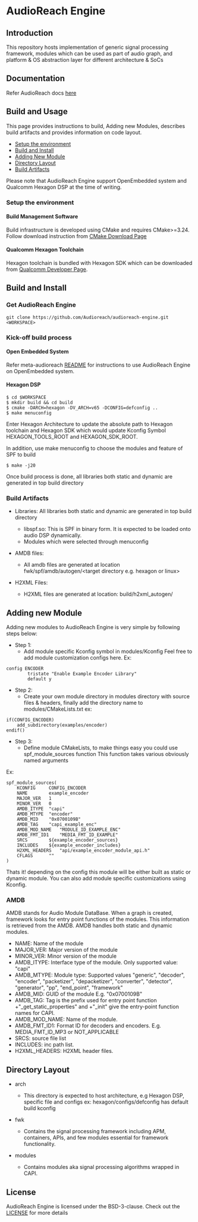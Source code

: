 # AudioReach Engine

## Introduction
This repository hosts implementation of generic signal processing framework, modules which can be used as part of audio graph, and platform & OS abstraction layer for different architecture & SoCs

## Documentation
Refer AudioReach docs [here](https://audioreach.github.io/design/arspf_design.html)

## Build and Usage
This page provides instructions to build, Adding new Modules, describes build artifacts and provides information on code layout.
- [Setup the environment](#setup-the-environment)
- [Build and Install](#build-and-install)
- [Adding New Module](#adding-new-module)
- [Directory Layout](#directory-layout)
- [Build Artifacts](#build-artifacts)

Please note that AudioReach Engine support OpenEmbedded system and Qualcomm Hexagon DSP at the time of writing.

### Setup the environment

#### Build Management Software
Build infrastructure is developed using CMake and requires CMake>=3.24.
Follow download instruction from [CMake Download Page](https://cmake.org/download/)

#### Qualcomm Hexagon Toolchain
Hexagon toolchain is bundled with Hexagon SDK which can be downloaded from [Qualcomm Developer Page](https://developer.qualcomm.com/software/hexagon-dsp-sdk/tools).

## Build and Install
### Get AudioReach Engine
```
git clone https://github.com/Audioreach/audioreach-engine.git <WORKSPACE>
```

### Kick-off build process

#### Open Embedded System
Refer meta-audioreach [README](https://github.com/Audioreach/meta-audioreach?tab=readme-ov-file#openembedded-build--development-process)
for instructions to use AudioReach Engine on OpenEmbedded system.

#### Hexagon DSP

```
$ cd $WORKSPACE
$ mkdir build && cd build
$ cmake -DARCH=hexagon -DV_ARCH=v65 -DCONFIG=defconfig ..
$ make menuconfig
```
Enter Hexagon Architecture to update the absolute path to Hexagon toolchain and Hexagon SDK which would update Kconfig Symbol HEXAGON_TOOLS_ROOT and HEXAGON_SDK_ROOT.

In addition, use make menuconfig to choose the modules and feature of SPF to build

```
$ make -j20
```
Once build process is done, all libraries both static and dynamic are generated in top
build directory

### Build Artifacts
- Libraries: All libraries both static and dynamic are generated in top build directory
	- libspf.so:  This is SPF in binary form. It is expected to be loaded onto audio DSP dynamically.
	- Modules which were selected through menuconfig

- AMDB files:
	- All amdb files are generated at location fwk/spf/amdb/autogen/\<target directory e.g. hexagon or linux\>

- H2XML Files:
	- H2XML files are generated at location: build/h2xml_autogen/

## Adding new Module

Adding new modules to AudioReach Engine is very simple by following steps below:

- Step 1:
	- Add module specific Kconfig symbol in modules/Kconfig
Feel free to add module customization configs here.
Ex:
```
config ENCODER
        tristate "Enable Example Encoder Library"
        default y
```
- Step 2:
	- Create your own module directory in modules directory
with source files & headers, finally add the directory
name to modules/CMakeLists.txt
ex:
```
if(CONFIG_ENCODER)
	add_subdirectory(examples/encoder)
endif()
```

- Step 3:
	- Define module CMakeLists, to make things easy you could use
spf_module_sources function
This function takes various obviously named arguments

Ex:
```
spf_module_sources(
	KCONFIG		CONFIG_ENCODER
	NAME		example_encoder
	MAJOR_VER	1
	MINOR_VER	0
	AMDB_ITYPE	"capi"
	AMDB_MTYPE	"encoder"
	AMDB_MID	"0x0700109B"
	AMDB_TAG	"capi_example_enc"
	AMDB_MOD_NAME	"MODULE_ID_EXAMPLE_ENC"
	AMDB_FMT_ID1	"MEDIA_FMT_ID_EXAMPLE"
	SRCS		${example_encoder_sources}
	INCLUDES	${example_encoder_includes}
	H2XML_HEADERS	"api/example_encoder_module_api.h"
	CFLAGS		""
)
```
Thats it! depending on the config this module will be either built
as static or dynamic module. You can also add module specific customizations using Kconfig.

### AMDB
AMDB stands for Audio Module DataBase. When a graph is created, framework looks for entry point functions of the modules.
This information is retrieved from the AMDB. AMDB handles both static and dynamic modules.
- NAME: Name of the module
- MAJOR_VER: Major version of the module
- MINOR_VER: Minor version of the module
- AMDB_ITYPE: Interface type of the module. Only supported value: "capi"
- AMDB_MTYPE: Module type: Supported values "generic", "decoder", "encoder", "packetizer", "depacketizer", "converter", "detector", "generator", "pp", "end_point", "framework"
- AMDB_MID: GUID of the module E.g. "0x0700109B"
- AMDB_TAG: Tag is the prefix used for entry point function <tag>+"_get_static_properties" and <tag>+"_init" give the entry-point function names for CAPI.
- AMDB_MOD_NAME: Name of the module.
- AMDB_FMT_ID1:	Format ID for decoders and encoders. E.g. MEDIA_FMT_ID_MP3 or NOT_APPLICABLE
- SRCS:	source file list
- INCLUDES:	inc path list.
- H2XML_HEADERS: H2XML header files.


## Directory Layout
- arch
	- This directory is expected to host architecture, e.g Hexagon DSP, specific file and configs ex: hexagon/configs/defconfig has default build kconfig

- fwk
	- Contains the signal processing framework including APM, containers, APIs, and few modules essential for framework functionality.
- modules
	- Contains modules aka signal processing algorithms wrapped in CAPI.

## License
AudioReach Engine is licensed under the BSD-3-clause. Check out the [LICENSE](LICENSE) for more details
